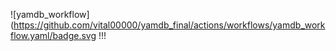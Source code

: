 ![yamdb_workflow](https://github.com/vital00000/yamdb_final/actions/workflows/yamdb_workflow.yaml/badge.svg
!!!